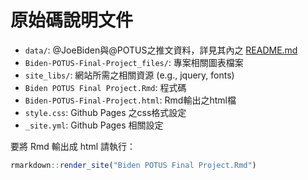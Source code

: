 # 原始碼說明文件
* `data/`: @JoeBiden與@POTUS之推文資料，詳見其內之 [README.md](./data/README.md)
* `Biden-POTUS-Final-Project_files/`: 專案相關圖表檔案
* `site_libs/`: 網站所需之相關資源 (e.g., jquery, fonts)
* `Biden POTUS Final Project.Rmd`: 程式碼
* `Biden-POTUS-Final-Project.html`: Rmd輸出之html檔
* `style.css`: Github Pages 之css格式設定
* `_site.yml`: Github Pages 相關設定 

要將 Rmd 輸出成 html 請執行：

```r
rmarkdown::render_site("Biden POTUS Final Project.Rmd")
```
